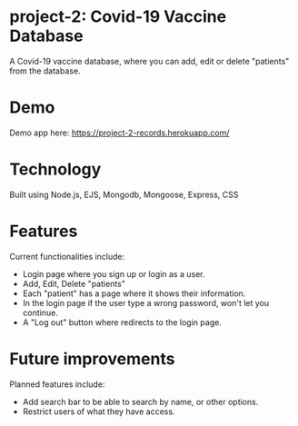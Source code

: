 # project-2: Covid-19 Vaccine Database
A Covid-19 vaccine database, where you can add, edit or delete "patients" from the database.

# Demo
Demo app here: https://project-2-records.herokuapp.com/
# Technology
Built using Node.js, EJS, Mongodb, Mongoose, Express, CSS

# Features
Current functionalities include:

- Login page where you sign up or login as a user.
- Add, Edit, Delete "patients"
- Each "patient" has a page where it shows their information.
- In the login page if the user type a wrong password, won't let you continue.
- A "Log out" button where redirects to the login page.


# Future improvements
Planned features include:

- Add search bar to be able to search by name, or other options.
- Restrict users of what they have access.
